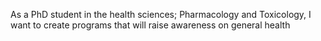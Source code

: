 As a PhD student in the health sciences; Pharmacology and Toxicology, I want to create programs that will raise awareness on general health

